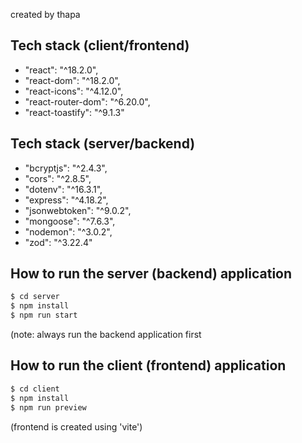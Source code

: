 created by thapa

## Tech stack (client/frontend)

- "react": "^18.2.0",
- "react-dom": "^18.2.0",
- "react-icons": "^4.12.0",
- "react-router-dom": "^6.20.0",
- "react-toastify": "^9.1.3"


## Tech stack (server/backend)
- "bcryptjs": "^2.4.3",
- "cors": "^2.8.5",
- "dotenv": "^16.3.1",
- "express": "^4.18.2",
- "jsonwebtoken": "^9.0.2",
- "mongoose": "^7.6.3",
- "nodemon": "^3.0.2",
- "zod": "^3.22.4"

## How to run the server (backend) application

```bash
$ cd server   
$ npm install   
$ npm run start    
```
(note: always run the backend application first   
      
## How to run the client (frontend) application

```bash
$ cd client   
$ npm install   
$ npm run preview     
```
(frontend is created using 'vite')

